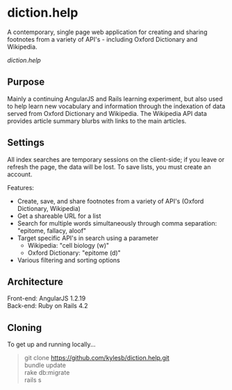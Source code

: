 # diction.help

A contemporary, single page web application for creating and sharing footnotes from a variety of API's - including Oxford Dictionary and Wikipedia.

<i>diction.help</i>

## Purpose

Mainly a continuing AngularJS and Rails learning experiment, but also used to help learn new vocabulary and information through the indexation of data served from Oxford Dictionary and Wikipedia. The Wikipedia API data provides article summary blurbs with links to the main articles. 

## Settings

All index searches are temporary sessions on the client-side; if you leave or refresh the page, the data will be lost. To save lists, you must create an account.

Features:

* Create, save, and share footnotes from a variety of API's (Oxford Dictionary, Wikipedia)
* Get a shareable URL for a list
* Search for multiple words simultaneously through comma separation: "epitome, fallacy, aloof"
* Target specific API's in search using a parameter
  * Wikipedia: "cell biology (w)"
  * Oxford Dictionary: "epitome (d)"
* Various filtering and sorting options

## Architecture

Front-end: 	AngularJS 1.2.19<br>
Back-end:	Ruby on Rails 4.2

## Cloning

To get up and running locally...

> git clone https://github.com/kylesb/diction.help.git<br>
> bundle update<br>
> rake db:migrate<br>
> rails s
